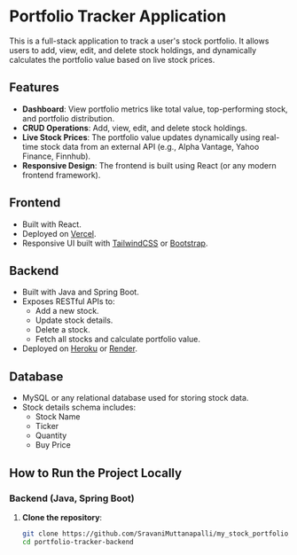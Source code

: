 # Portfolio Tracker Application

This is a full-stack application to track a user's stock portfolio. It allows users to add, view, edit, and delete stock holdings, and dynamically calculates the portfolio value based on live stock prices.

## Features

- **Dashboard**: View portfolio metrics like total value, top-performing stock, and portfolio distribution.
- **CRUD Operations**: Add, view, edit, and delete stock holdings.
- **Live Stock Prices**: The portfolio value updates dynamically using real-time stock data from an external API (e.g., Alpha Vantage, Yahoo Finance, Finnhub).
- **Responsive Design**: The frontend is built using React (or any modern frontend framework).

## Frontend
- Built with React.
- Deployed on [Vercel](my-stock-portfolio-c0fypgyvy-naga-sravanis-projects.vercel.app).
- Responsive UI built with [TailwindCSS](https://tailwindcss.com) or [Bootstrap](https://getbootstrap.com).

## Backend
- Built with Java and Spring Boot.
- Exposes RESTful APIs to:
  - Add a new stock.
  - Update stock details.
  - Delete a stock.
  - Fetch all stocks and calculate portfolio value.
- Deployed on [Heroku](https://heroku.com) or [Render](https://render.com).

## Database
- MySQL or any relational database used for storing stock data.
- Stock details schema includes:
  - Stock Name
  - Ticker
  - Quantity
  - Buy Price

## How to Run the Project Locally

### Backend (Java, Spring Boot)
1. **Clone the repository**:
   ```bash
   git clone https://github.com/SravaniMuttanapalli/my_stock_portfolio_backend.git
   cd portfolio-tracker-backend
